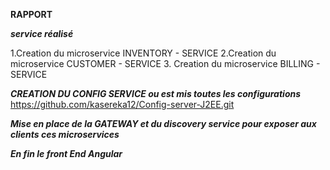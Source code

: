 **RAPPORT**


***service réalisé***

1.Creation du microservice INVENTORY - SERVICE
2.Creation du microservice CUSTOMER - SERVICE
3. Creation du microservice BILLING - SERVICE

***CREATION DU CONFIG SERVICE ou est mis toutes les configurations*** 
https://github.com/kasereka12/Config-server-J2EE.git  

***Mise en place de la GATEWAY et du discovery service pour exposer aux clients ces microservices***

***En fin le front End Angular***


